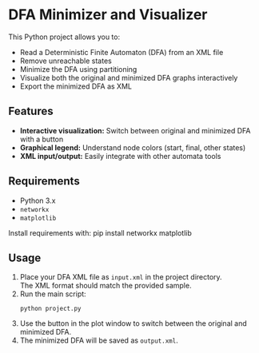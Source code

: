 # DFA Minimizer and Visualizer
This Python project allows you to:
- Read a Deterministic Finite Automaton (DFA) from an XML file
- Remove unreachable states
- Minimize the DFA using partitioning
- Visualize both the original and minimized DFA graphs interactively
- Export the minimized DFA as XML

## Features
- **Interactive visualization:** Switch between original and minimized DFA with a button
- **Graphical legend:** Understand node colors (start, final, other states)
- **XML input/output:** Easily integrate with other automata tools

## Requirements
- Python 3.x
- `networkx`
- `matplotlib`

Install requirements with:
pip install networkx matplotlib

## Usage
1. Place your DFA XML file as `input.xml` in the project directory.  
   The XML format should match the provided sample.
2. Run the main script:
    ```
    python project.py
    ```
3. Use the button in the plot window to switch between the original and minimized DFA.
4. The minimized DFA will be saved as `output.xml`.